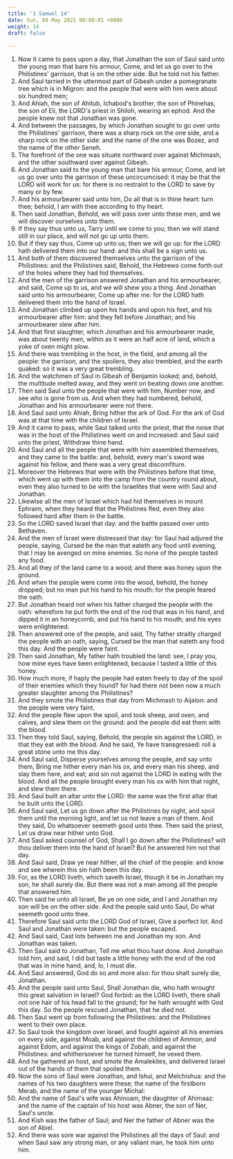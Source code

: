 ```yaml
---
title: '1 Samuel 14'
date: Sun, 09 May 2021 00:00:01 +0000
weight: 14
draft: false
  
---
```


1. Now it came to pass upon a day, that Jonathan the son of Saul said unto the young man that bare his armour, Come, and let us go over to the Philistines' garrison, that is on the other side. But he told not his father.
2. And Saul tarried in the uttermost part of Gibeah under a pomegranate tree which is in Migron: and the people that were with him were about six hundred men;
3. And Ahiah, the son of Ahitub, Ichabod's brother, the son of Phinehas, the son of Eli, the LORD's priest in Shiloh, wearing an ephod. And the people knew not that Jonathan was gone.
4. And between the passages, by which Jonathan sought to go over unto the Philistines' garrison, there was a sharp rock on the one side, and a sharp rock on the other side: and the name of the one was Bozez, and the name of the other Seneh.
5. The forefront of the one was situate northward over against Michmash, and the other southward over against Gibeah.
6. And Jonathan said to the young man that bare his armour, Come, and let us go over unto the garrison of these uncircumcised: it may be that the LORD will work for us: for there is no restraint to the LORD to save by many or by few.
7. And his armourbearer said unto him, Do all that is in thine heart: turn thee; behold, I am with thee according to thy heart.
8. Then said Jonathan, Behold, we will pass over unto these men, and we will discover ourselves unto them.
9. If they say thus unto us, Tarry until we come to you; then we will stand still in our place, and will not go up unto them.
10. But if they say thus, Come up unto us; then we will go up: for the LORD hath delivered them into our hand: and this shall be a sign unto us.
11. And both of them discovered themselves unto the garrison of the Philistines: and the Philistines said, Behold, the Hebrews come forth out of the holes where they had hid themselves.
12. And the men of the garrison answered Jonathan and his armourbearer, and said, Come up to us, and we will shew you a thing. And Jonathan said unto his armourbearer, Come up after me: for the LORD hath delivered them into the hand of Israel.
13. And Jonathan climbed up upon his hands and upon his feet, and his armourbearer after him: and they fell before Jonathan; and his armourbearer slew after him.
14. And that first slaughter, which Jonathan and his armourbearer made, was about twenty men, within as it were an half acre of land, which a yoke of oxen might plow.
15. And there was trembling in the host, in the field, and among all the people: the garrison, and the spoilers, they also trembled, and the earth quaked: so it was a very great trembling.
16. And the watchmen of Saul in Gibeah of Benjamin looked; and, behold, the multitude melted away, and they went on beating down one another.
17. Then said Saul unto the people that were with him, Number now, and see who is gone from us. And when they had numbered, behold, Jonathan and his armourbearer were not there.
18. And Saul said unto Ahiah, Bring hither the ark of God. For the ark of God was at that time with the children of Israel.
19. And it came to pass, while Saul talked unto the priest, that the noise that was in the host of the Philistines went on and increased: and Saul said unto the priest, Withdraw thine hand.
20. And Saul and all the people that were with him assembled themselves, and they came to the battle: and, behold, every man's sword was against his fellow, and there was a very great discomfiture.
21. Moreover the Hebrews that were with the Philistines before that time, which went up with them into the camp from the country round about, even they also turned to be with the Israelites that were with Saul and Jonathan.
22. Likewise all the men of Israel which had hid themselves in mount Ephraim, when they heard that the Philistines fled, even they also followed hard after them in the battle.
23. So the LORD saved Israel that day: and the battle passed over unto Bethaven.
24. And the men of Israel were distressed that day: for Saul had adjured the people, saying, Cursed be the man that eateth any food until evening, that I may be avenged on mine enemies. So none of the people tasted any food.
25. And all they of the land came to a wood; and there was honey upon the ground.
26. And when the people were come into the wood, behold, the honey dropped; but no man put his hand to his mouth: for the people feared the oath.
27. But Jonathan heard not when his father charged the people with the oath: wherefore he put forth the end of the rod that was in his hand, and dipped it in an honeycomb, and put his hand to his mouth; and his eyes were enlightened.
28. Then answered one of the people, and said, Thy father straitly charged the people with an oath, saying, Cursed be the man that eateth any food this day. And the people were faint.
29. Then said Jonathan, My father hath troubled the land: see, I pray you, how mine eyes have been enlightened, because I tasted a little of this honey.
30. How much more, if haply the people had eaten freely to day of the spoil of their enemies which they found? for had there not been now a much greater slaughter among the Philistines?
31. And they smote the Philistines that day from Michmash to Aijalon: and the people were very faint.
32. And the people flew upon the spoil, and took sheep, and oxen, and calves, and slew them on the ground: and the people did eat them with the blood.
33. Then they told Saul, saying, Behold, the people sin against the LORD, in that they eat with the blood. And he said, Ye have transgressed: roll a great stone unto me this day.
34. And Saul said, Disperse yourselves among the people, and say unto them, Bring me hither every man his ox, and every man his sheep, and slay them here, and eat; and sin not against the LORD in eating with the blood. And all the people brought every man his ox with him that night, and slew them there.
35. And Saul built an altar unto the LORD: the same was the first altar that he built unto the LORD.
36. And Saul said, Let us go down after the Philistines by night, and spoil them until the morning light, and let us not leave a man of them. And they said, Do whatsoever seemeth good unto thee. Then said the priest, Let us draw near hither unto God.
37. And Saul asked counsel of God, Shall I go down after the Philistines? wilt thou deliver them into the hand of Israel? But he answered him not that day.
38. And Saul said, Draw ye near hither, all the chief of the people: and know and see wherein this sin hath been this day.
39. For, as the LORD liveth, which saveth Israel, though it be in Jonathan my son, he shall surely die. But there was not a man among all the people that answered him.
40. Then said he unto all Israel, Be ye on one side, and I and Jonathan my son will be on the other side. And the people said unto Saul, Do what seemeth good unto thee.
41. Therefore Saul said unto the LORD God of Israel, Give a perfect lot. And Saul and Jonathan were taken: but the people escaped.
42. And Saul said, Cast lots between me and Jonathan my son. And Jonathan was taken.
43. Then Saul said to Jonathan, Tell me what thou hast done. And Jonathan told him, and said, I did but taste a little honey with the end of the rod that was in mine hand, and, lo, I must die.
44. And Saul answered, God do so and more also: for thou shalt surely die, Jonathan.
45. And the people said unto Saul, Shall Jonathan die, who hath wrought this great salvation in Israel? God forbid: as the LORD liveth, there shall not one hair of his head fall to the ground; for he hath wrought with God this day. So the people rescued Jonathan, that he died not.
46. Then Saul went up from following the Philistines: and the Philistines went to their own place.
47. So Saul took the kingdom over Israel, and fought against all his enemies on every side, against Moab, and against the children of Ammon, and against Edom, and against the kings of Zobah, and against the Philistines: and whithersoever he turned himself, he vexed them.
48. And he gathered an host, and smote the Amalekites, and delivered Israel out of the hands of them that spoiled them.
49. Now the sons of Saul were Jonathan, and Ishui, and Melchishua: and the names of his two daughters were these; the name of the firstborn Merab, and the name of the younger Michal:
50. And the name of Saul's wife was Ahinoam, the daughter of Ahimaaz: and the name of the captain of his host was Abner, the son of Ner, Saul's uncle.
51. And Kish was the father of Saul; and Ner the father of Abner was the son of Abiel.
52. And there was sore war against the Philistines all the days of Saul: and when Saul saw any strong man, or any valiant man, he took him unto him.
